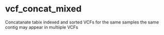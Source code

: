# vcf_concat_mixed
Concatanate tabix indexed and sorted VCFs for the same samples the same contig may appear in multiiple VCFs 
